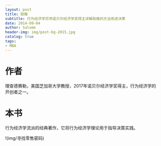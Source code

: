 ```yaml
---
layout: post
title: 助推
subtitle: 行为经济学宗师诺贝尔经济学奖得主详解助推的方法改进决策
date: 2014-09-04
author: Salome
header-img: img/post-bg-2015.jpg
catalog: true
tags:
- MBA
---
```




# 作者

理查德赛勒，美国芝加哥大学教授，2017年诺贝尔经济学奖得主，行为经济学的开创者之一。

# 本书

行为经济学流派的经典著作，它将行为经济学理论用于指导决策实践。

!(img/寻找零售密码)